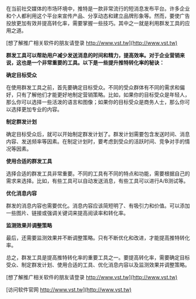 在当前社交媒体的市场环境中，推特是一款非常流行的短消息发布平台。许多企业和个人都利用这个平台来宣传产品、分享动态和建立品牌形象等。然而，要使广告投放更加有效并提高转化率，需要掌握一些技巧。其中之一就是利用群发工具的应用之道。

[想了解推广相关软件的朋友请登录 http://www.vst.tw](http://www.vst.tw)

**群发工具可以帮助用户减少发送消息的时间和精力，提高效率。对于企业营销来说，这也是一个非常重要的工具。以下是一些提升推特转化率的秘诀：**

**确定目标受众**

在使用群发工具之前，首先要确定目标受众。不同的受众群体有不同的需求和偏好，只有了解他们才能更好地制定营销策略。比如，如果你的目标受众是年轻人，那么你可以选择一些活泼的语言和图像；如果你的目标受众是商务人士，那么你可以选择更加专业的内容。

**制定群发计划**

确定目标受众后，就可以开始制定群发计划了。群发计划需要包含发送时间、消息内容、发送频率等因素。在制定计划时，要考虑到受众的活跃时间、竞争对手的情况等因素。

**使用合适的群发工具**

选择合适的群发工具非常重要。不同的工具有不同的特点和功能，需要根据自己的需求来选择。比如，有些工具可以自动发送消息，有些工具可以进行A/B测试等。

**优化消息内容**

群发的消息内容也需要优化。消息内容应该简短明了、有吸引力和价值。可以添加一些图片、链接或强调关键词来提高阅读率和转化率。

**监测效果并调整策略**

最后，还需要监测效果并不断调整策略。只有不断优化和改进，才能提高推特转化率。

总之，群发工具是提高推特转化率的重要工具之一。要提高转化率，需要确定目标受众、制定群发计划、使用合适的工具、优化消息内容以及监测效果并调整策略。

[想了解推广相关软件的朋友请登录 http://www.vst.tw](http://www.vst.tw)


[访问软件官网 http://www.vst.tw](http://www.vst.tw)
